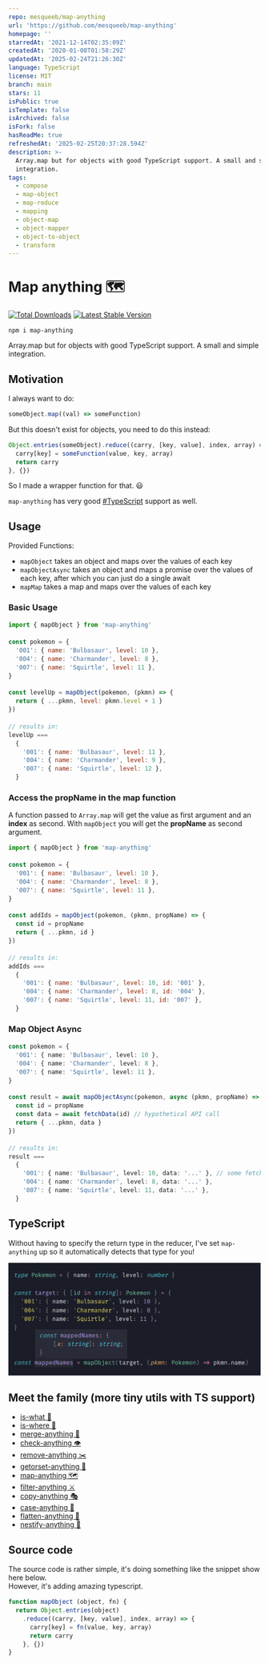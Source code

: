 ```yaml
---
repo: mesqueeb/map-anything
url: 'https://github.com/mesqueeb/map-anything'
homepage: ''
starredAt: '2021-12-14T02:35:09Z'
createdAt: '2020-01-08T01:58:29Z'
updatedAt: '2025-02-24T21:26:30Z'
language: TypeScript
license: MIT
branch: main
stars: 11
isPublic: true
isTemplate: false
isArchived: false
isFork: false
hasReadMe: true
refreshedAt: '2025-02-25T20:37:28.594Z'
description: >-
  Array.map but for objects with good TypeScript support. A small and simple
  integration.
tags:
  - compose
  - map-object
  - map-reduce
  - mapping
  - object-map
  - object-mapper
  - object-to-object
  - transform
---
```


# Map anything 🗺

<a href="https://www.npmjs.com/package/map-anything"><img src="https://img.shields.io/npm/v/map-anything.svg" alt="Total Downloads"></a>
<a href="https://www.npmjs.com/package/map-anything"><img src="https://img.shields.io/npm/dw/map-anything.svg" alt="Latest Stable Version"></a>

```
npm i map-anything
```

Array.map but for objects with good TypeScript support. A small and simple integration.

## Motivation

I always want to do:

```js
someObject.map((val) => someFunction)
```

But this doesn't exist for objects, you need to do this instead:

```js
Object.entries(someObject).reduce((carry, [key, value], index, array) => {
  carry[key] = someFunction(value, key, array)
  return carry
}, {})
```

So I made a wrapper function for that. 😃

`map-anything` has very good [#TypeScript](#typescript) support as well.

## Usage

Provided Functions:

- `mapObject` takes an object and maps over the values of each key
- `mapObjectAsync` takes an object and maps a promise over the values of each key, after which you can just do a single await
- `mapMap` takes a map and maps over the values of each key

### Basic Usage

```js
import { mapObject } from 'map-anything'

const pokemon = {
  '001': { name: 'Bulbasaur', level: 10 },
  '004': { name: 'Charmander', level: 8 },
  '007': { name: 'Squirtle', level: 11 },
}

const levelUp = mapObject(pokemon, (pkmn) => {
  return { ...pkmn, level: pkmn.level + 1 }
})

// results in:
levelUp ===
  {
    '001': { name: 'Bulbasaur', level: 11 },
    '004': { name: 'Charmander', level: 9 },
    '007': { name: 'Squirtle', level: 12 },
  }
```

### Access the propName in the map function

A function passed to `Array.map` will get the value as first argument and an **index** as second. With `mapObject` you will get the **propName** as second argument.

```js
import { mapObject } from 'map-anything'

const pokemon = {
  '001': { name: 'Bulbasaur', level: 10 },
  '004': { name: 'Charmander', level: 8 },
  '007': { name: 'Squirtle', level: 11 },
}

const addIds = mapObject(pokemon, (pkmn, propName) => {
  const id = propName
  return { ...pkmn, id }
})

// results in:
addIds ===
  {
    '001': { name: 'Bulbasaur', level: 10, id: '001' },
    '004': { name: 'Charmander', level: 8, id: '004' },
    '007': { name: 'Squirtle', level: 11, id: '007' },
  }
```

### Map Object Async

```ts
const pokemon = {
  '001': { name: 'Bulbasaur', level: 10 },
  '004': { name: 'Charmander', level: 8 },
  '007': { name: 'Squirtle', level: 11 },
}

const result = await mapObjectAsync(pokemon, async (pkmn, propName) => {
  const id = propName
  const data = await fetchData(id) // hypothetical API call
  return { ...pkmn, data }
})

// results in:
result ===
  {
    '001': { name: 'Bulbasaur', level: 10, data: '...' }, // some fetched data
    '004': { name: 'Charmander', level: 8, data: '...' },
    '007': { name: 'Squirtle', level: 11, data: '...' },
  }
```

## TypeScript

Without having to specify the return type in the reducer, I've set `map-anything` up so it automatically detects that type for you!

![typescript support](https://raw.githubusercontent.com/mesqueeb/map-anything/master/.github/typescript-support.png)

## Meet the family (more tiny utils with TS support)

- [is-what 🙉](https://github.com/mesqueeb/is-what)
- [is-where 🙈](https://github.com/mesqueeb/is-where)
- [merge-anything 🥡](https://github.com/mesqueeb/merge-anything)
- [check-anything 👁](https://github.com/mesqueeb/check-anything)
- [remove-anything ✂️](https://github.com/mesqueeb/remove-anything)
- [getorset-anything 🐊](https://github.com/mesqueeb/getorset-anything)
- [map-anything 🗺](https://github.com/mesqueeb/map-anything)
- [filter-anything ⚔️](https://github.com/mesqueeb/filter-anything)
- [copy-anything 🎭](https://github.com/mesqueeb/copy-anything)
- [case-anything 🐫](https://github.com/mesqueeb/case-anything)
- [flatten-anything 🏏](https://github.com/mesqueeb/flatten-anything)
- [nestify-anything 🧅](https://github.com/mesqueeb/nestify-anything)

## Source code

The source code is rather simple, it's doing something like the snippet show here below.
<br />However, it's adding amazing typescript.

```JavaScript
function mapObject (object, fn) {
  return Object.entries(object)
    .reduce((carry, [key, value], index, array) => {
      carry[key] = fn(value, key, array)
      return carry
    }, {})
}
```
